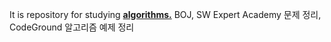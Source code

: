 It is repository for studying **<u>algorithms.</u>**
BOJ, SW Expert Academy 문제 정리, 
CodeGround 알고리즘 예제 정리
